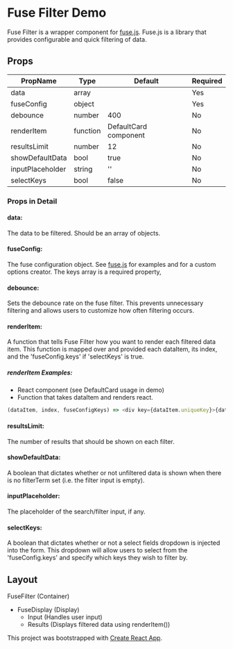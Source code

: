 # Fuse Filter Demo

Fuse Filter is a wrapper component for [fuse.js](http://fusejs.io/ "Fuse.js").
Fuse.js is a library that provides configurable and quick filtering of data.


## Props

| PropName               | Type                                 | Default                              | Required |
| ---------------------- | ------------------------------------ | ------------------------------------ | -------- |
| data                   | array                                |                                      | Yes      |
| fuseConfig             | object                               |                                      | Yes      |
| debounce               | number                               | 400                                  | No       |
| renderItem             | function                             | DefaultCard component                | No       |
| resultsLimit           | number                               | 12                                   | No       |
| showDefaultData        | bool                                 | true                                 | No       |
| inputPlaceholder       | string                               | ''                                   | No       |
| selectKeys             | bool                                 | false                                | No       |


### Props in Detail

#### data:
The data to be filtered. Should be an array of objects.

#### fuseConfig:
The fuse configuration object. See [fuse.js](http://fusejs.io/) for
examples and for a custom options creator. The keys array is a required
property,

#### debounce:
Sets the debounce rate on the fuse filter. This prevents unnecessary
filtering and allows users to customize how often filtering occurs.

#### renderItem:
A function that tells Fuse Filter how you want to render each
filtered data item. This function is mapped over and provided each dataItem, its
index, and the 'fuseConfig.keys' if 'selectKeys' is true.

##### renderItem Examples:
- React component (see DefaultCard usage in demo)
- Function that takes dataItem and renders react.
```javascript
(dataItem, index, fuseConfigKeys) => <div key={dataItem.uniqueKey}>{dataItem.value}</div>;
```

#### resultsLimit:
The number of results that should be shown on each filter.

#### showDefaultData:
A boolean that dictates whether or not unfiltered data is shown
when there is no filterTerm set (i.e. the filter input is empty).

#### inputPlaceholder:
The placeholder of the search/filter input, if any.

#### selectKeys:
A boolean that dictates whether or not a select fields dropdown is injected into
the form. This dropdown will allow users to select from the 'fuseConfig.keys' and
specify which keys they wish to filter by.


## Layout

FuseFilter (Container)
- FuseDisplay (Display)
  - Input  (Handles user input)
  - Results (Displays filtered data using renderItem())


This project was bootstrapped with [Create React App](https://github.com/facebookincubator/create-react-app).
